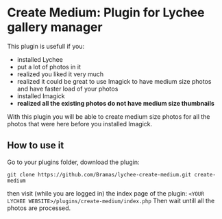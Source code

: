 # Create Medium: Plugin for Lychee gallery manager

This plugin is usefull if you:
* installed Lychee
* put a lot of photos in it
* realized you liked it very much
* realized it could be great to use Imagick to have medium size photos and have faster load of your photos
* installed Imagick
* **realized all the existing photos do not have medium size thumbnails**

With this plugin you will be able to create medium size photos for all the photos that were here before you installed Imagick.

## How to use it

Go to your plugins folder, download the plugin:
```
git clone https://github.com/Bramas/lychee-create-medium.git create-medium
```

then visit (while you are logged in) the index page of the plugin: `<YOUR LYCHEE WEBSITE>/plugins/create-medium/index.php`
Then wait untill all the photos are processed.

